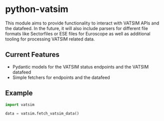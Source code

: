 # python-vatsim

This module aims to provide functionality to interact with VATSIM APIs and the datafeed. In the
future, it will also include parsers for different file formats like Sectorfiles or ESE files
for Euroscope as well as additional tooling for processing VATSIM related data.

## Current Features

 * Pydantic models for the VATSIM status endpoints and the VATSIM datafeed
 * Simple fetchers for endpoints and the datafeed

## Example

```python
import vatsim

data = vatsim.fetch_vatsim_data()
```
